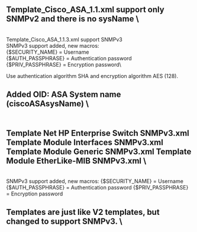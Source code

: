 Template_Cisco_ASA_1.1.xml support only SNMPv2 and there is no sysName
\
--
\
Template_Cisco_ASA_1.1.3.xml support SNMPv3\
SNMPv3 support added, new macros:\
{$SECURITY_NAME} = Username\
{$AUTH_PASSPHRASE} = Authentication password\
{$PRIV_PASSPHRASE} = Encryption password\

Use authentication algorithm SHA and encryption algorithm AES (128).

Added OID: ASA System name (ciscoASAsysName)
\
--
\
Template Net HP Enterprise Switch SNMPv3.xml
Template Module Interfaces SNMPv3.xml
Template Module Generic SNMPv3.xml
Template Module EtherLike-MIB SNMPv3.xml
\
--
\
SNMPv3 support added, new macros:
{$SECURITY_NAME} = Username
{$AUTH_PASSPHRASE} = Authentication password 
{$PRIV_PASSPHRASE} = Encryption password

Templates are just like V2 templates, but changed to support SNMPv3.
\
--
